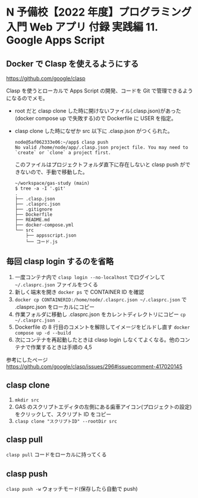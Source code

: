 # N 予備校【2022 年度】プログラミング入門 Web アプリ 付録 実践編 11. Google Apps Script

## Docker で Clasp を使えるようにする

https://github.com/google/clasp

Clasp を使うとローカルで Apps Script の開発、コードを Git で管理できるようになるのでメモ。

- root だと clasp clone した時に開けないファイル(.clasp.json)があった(docker compose up で失敗する)ので Dockerfile に USER を指定。

- clasp clone した時になぜか src 以下に .clasp.json がつくられた。

  ```
  node@5af062333e06:~/app$ clasp push
  No valid /home/node/app/.clasp.json project file. You may need to `create` or `clone` a project first.
  ```

  このファイルはプロジェクトフォルダ直下に存在しないと clasp push ができないので、手動で移動した。

  ```
  ~/workspace/gas-study (main)
  $ tree -a -I '.git'
  .
  ├── .clasp.json
  ├── .clasprc.json
  ├── .gitignore
  ├── Dockerfile
  ├── README.md
  ├── docker-compose.yml
  └── src
      ├── appsscript.json
      └── コード.js
  ```

## 毎回 clasp login するのを省略

1. 一度コンテナ内で `clasp login --no-localhost` でログインして `~/.clasprc.json` ファイルをつくる
1. 新しく端末を開き `docker ps` で CONTAINER ID を確認
1. `docker cp CONTAINERID:/home/node/.clasprc.json ~/.clasprc.json` で .clasprc.json をローカルにコピー
1. 作業フォルダに移動し .clasprc.json をカレントディレクトリにコピー `cp ~/.clasprc.json .`
1. Dockerfile の 8 行目のコメントを解除してイメージをビルドし直す `docker compose up -d --build`
1. 次にコンテナを再起動したときは clasp login しなくてよくなる。他のコンテナで作業するときは手順の 4,5

参考にしたページ  
https://github.com/google/clasp/issues/296#issuecomment-417020145

## clasp clone

1. `mkdir src`
1. GAS のスクリプトエディタの左側にある歯車アイコン(プロジェクトの設定)をクリックして、スクリプト ID をコピー
1. `clasp clone "スクリプトID" --rootDir src`

## clasp pull

`clasp pull` コードをローカルに持ってくる

## clasp push

`clasp push -w` ウォッチモード(保存したら自動で push)
